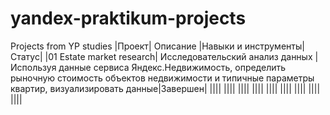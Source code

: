 # yandex-praktikum-projects
Projects from YP studies
|Проект|	Описание |Навыки и инструменты|Статус|
|01 Estate market research|	Исследовательский анализ данных |Используя данные сервиса Яндекс.Недвижимость, определить рыночную стоимость объектов недвижимости и типичные параметры квартир, визуализировать данные|Завершен|
||||
||||
||||
||||
||||
||||
||||
||||
||||
